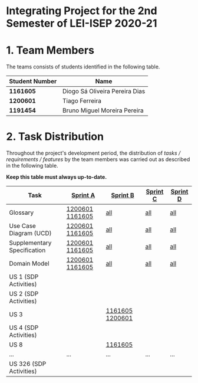 # Integrating Project for the 2nd Semester of LEI-ISEP 2020-21 

# 1. Team Members

The teams consists of students identified in the following table. 

| Student Number	| Name |
|--------------|----------------------------|
| **1161605**  | Diogo Sá Oliveira Pereira Dias        |
| **1200601**  | Tiago Ferreira       |
| **1191454**  | Bruno Miguel Moreira Pereira      |




# 2. Task Distribution ###


Throughout the project's development period, the distribution of _tasks / requirements / features_ by the team members was carried out as described in the following table. 

**Keep this table must always up-to-date.**

| Task                      | [Sprint A](SprintA/README.md) | [Sprint B](SprintB/README.md) | [Sprint C](SprintC/README.md) |  [Sprint D](SprintD/README.md) |
|-----------------------------|------------|------------|------------|------------|
| Glossary  |  [1200601 1161605](SprintA/Glossary.md)   |   [all](SprintB/Glossary.md)  |   [all](SprintC/Glossary.md)  | [all](SprintD/Glossary.md)  |
| Use Case Diagram (UCD)  |  [1200601 1161605](SprintA/UCD.md)   |   [all](SprintB/UCD.md)  |   [all](SprintC/UCD.md)  | [all](SprintD/UCD.md)  |
| Supplementary Specification   |  [1200601 1161605](SprintA/FURPS.md)   |   [all](SprintB/FURPS.md)  |   [all](SprintC/FURPS.md)  | [all](SprintD/FURPS.md)  |
| Domain Model  |  [1200601 1161605](SprintA/DM.md)   |   [all](SprintB/DM.md)  |   [all](SprintC/DM.md)  | [all](SprintD/DM.md)  |
| US 1 (SDP Activities)  |    |    |   |  |
| US 2 (SDP Activities)  |    |    |   |  |
| US 3  |    |  [1161605 1200601](SprintB/US8/US8.md)   |   |  |
| US 4 (SDP Activities)  |    |    |   |  |
| US 8  |   | [1161605](SprintB/US8/US8.md)    |   |  |
| ...  |  ...   | ...   | ...  | ... |
| US 326 (SDP Activities)  |    |    |   |  |

